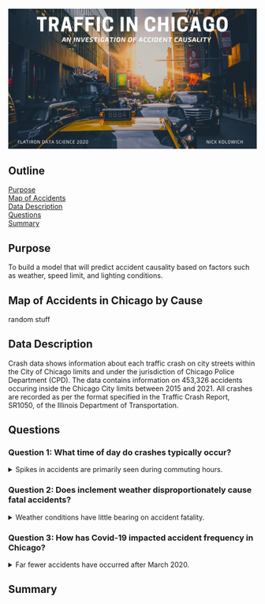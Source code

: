 ![png](https://raw.githubusercontent.com/Nick-Kolowich/Project-3-Chicago-Car-Crashes/main/Images/coverphoto.png)

## Outline
[Purpose](README.md#Purpose) <br/>
[Map of Accidents](README.md#Map-of-Accidents-in-Chicago-by-Cause) <br/>
[Data Description](README.md#Data-Description) <br/>
[Questions](README.md#Questions) <br/>
[Summary](README.md#Summary) <br/>

## Purpose
To build a model that will predict accident causality based on factors such as weather, speed limit, and lighting conditions.

## Map of Accidents in Chicago by Cause
random stuff

## Data Description

Crash data shows information about each traffic crash on city streets within the City of Chicago limits and under the jurisdiction of Chicago Police Department (CPD). The data contains information on 453,326 accidents occuring inside the Chicago City limits between 2015 and 2021. All crashes are recorded as per the format specified in the Traffic Crash Report, SR1050, of the Illinois Department of Transportation. <br/>


## Questions
    
<h3> Question 1: What time of day do crashes typically occur? </h3>
<details>
    
   <summary> Spikes in accidents are primarily seen during commuting hours. </summary>
    
![image png](https://github.com/Nick-Kolowich/Project-3-Chicago-Car-Crashes/blob/main/Images/hourofcrashdistpresentation.png) 

</details>

<h3> Question 2: Does inclement weather disproportionately cause fatal accidents? </h3>
<details>
    
   <summary> Weather conditions have little bearing on accident fatality. </summary><br/>
   
   <ul>
   <li> Rain is 1.08x more likely to be present during a fatal crash. </li>
   <li> Snow is 0.55x as likely to be present </li>
   <li> Fog/Smoke/Haze is 1.90x more likely </li>
   </ul><br/>
    
![image png](https://raw.githubusercontent.com/Nick-Kolowich/Project-3-Chicago-Car-Crashes/main/Images/weatherfatalvsnoinjury.png)

</details>

<h3> Question 3: How has Covid-19 impacted accident frequency in Chicago? </h3>
<details>
    
   <summary> Far fewer accidents have occurred after March 2020. </summary><br/>
   
   <ul>
   <li> 2018 </li>
    <ul>
    <li> 68,286 accidents</li>
    </ul>
   <li> 2019 </li>
    <ul>
        <li> 65,106 accidents </li>
    </ul>
   <li> 2020 </li>
    <ul>
        <li> 42,375 accidents </li>
    </ul>
   </ul><br/>
   
   The blue line denotes the stay-at-home orders issued by Governor Pritzker on March 20th. <br/>
   
![image png](https://github.com/Nick-Kolowich/Project-3-Chicago-Car-Crashes/blob/main/Images/covid19traffic.png) 

</details>

## Summary
